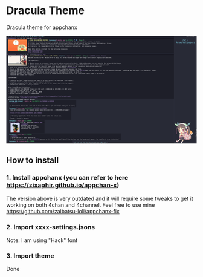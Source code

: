 # Dracula Theme

Dracula theme for appchanx

![text](./preview.png)

## How to install

### 1. Install appchanx (you can refer to here <https://zixaphir.github.io/appchan-x>)  

The version above is very outdated and it will require some tweaks to get it working on both 4chan and 4channel. Feel free to use mine <https://github.com/zaibatsu-loli/appchanx-fix>

### 2. Import xxxx-settings.jsons

Note: I am using "Hack" font

### 3. Import theme

Done
